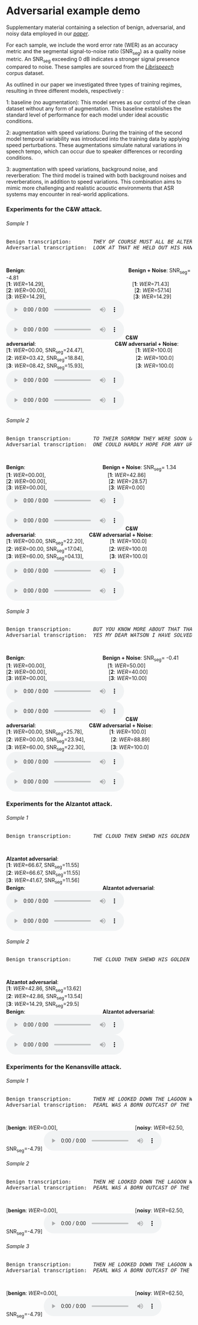 # Adversarial example demo

Supplementary material containing a selection of benign, adversarial, and noisy data employed in our [*paper*]().

For each sample, we include the word error rate (WER) as an accuracy metric and the segmental signal-to-noise ratio (SNR<sub>seg</sub>) as a quality noise metric. An SNR<sub>seg</sub> exceeding 0 dB indicates a stronger signal presence compared to noise. These samples are sourced from the [*Librispeech*](https://www.openslr.org/12) corpus dataset.

As outlined in our paper we investigated three types of training regimes, resulting in three different models, respectively :

1: baseline (no augmentation): This model serves as our control of the clean dataset without any form of augmentation. 
    This baseline establishes the standard level of performance for each model under ideal acoustic conditions.
    
2: augmentation with speed variations: During the training of the second model temporal variability was introduced into the training data by applying speed perturbations. 
    These augmentations simulate natural variations in speech tempo, which can occur due to speaker differences or recording conditions.
    
3: augmentation with speed variations, background noise, and reverberation: The third model is trained with both background noises and reverberations, in addition to speed variations. 
    This combination aims to mimic more challenging and realistic acoustic environments that ASR systems may encounter in real-world applications.

### Experiments for the C&W attack.
###### Sample 1 
<pre>Benign transcription:       <em>THEY OF COURSE MUST ALL BE ALTERED</em>
Adversarial transcription:  <em>LOOK AT THAT HE HELD OUT HIS HAND</em>
</pre> &nbsp;
**Benign**:                    **Benign + Noise**: SNR<sub>seg</sub>= -4.81  
[**1**: *WER*=14.29],                 [**1**: *WER*=71.43]  
[**2**: *WER*=00.00],                 [**2**: *WER*=57.14]  
[**3**: *WER*=14.29],                 [**3**: *WER*=14.29]  
<audio style="width:320px" controls="controls">
	<source src="audio_clips/c_w/8455-210777-0066.wav" type="audio/wav" />
</audio>
 <audio style="width:320px" controls="controls">
	<source src="audio_clips/c_w/8455-210777-0066_benign_noise.wav" type="audio/wav" />
</audio>
**C&W adversarial**:                **C&W adversarial + Noise**:  
[**1**: *WER*=00.00, SNR<sub>seg</sub>=24.47],          [**1**: *WER*=100.0]  
[**2**: *WER*=03.42, SNR<sub>seg</sub>=18.84],          [**2**: *WER*=100.0]  
[**3**: *WER*=08.42, SNR<sub>seg</sub>=15.93],          [**3**: *WER*=100.0]  
<audio style="width:320px" controls="controls">
	<source src="audio_clips/c_w/8455-210777-0066_cw_26022.wav" type="audio/wav" />
</audio>
 <audio style="width:320px" controls="controls">
	<source src="audio_clips/c_w/8455-210777-0066_cw_noise_26022.wav" type="audio/wav" />
</audio>
###### Sample 2
<pre>Benign transcription:       <em>TO THEIR SORROW THEY WERE SOON UNDECEIVED</em>
Adversarial transcription:  <em>ONE COULD HARDLY HOPE FOR ANY UPON SO DRY A DAY</em>
</pre> &nbsp;
**Benign**:               **Benign + Noise**: SNR<sub>seg</sub>= 1.34  
[**1**: *WER*=00.00],            [**1**: *WER*=42.86]  
[**2**: *WER*=00.00],            [**2**: *WER*=28.57]  
[**3**: *WER*=00.00],            [**3**: *WER*=0.00]  
<audio style="width:320px" controls="controls">
	<source src="audio_clips/c_w/7729-102255-0034.wav" type="audio/wav" />
</audio>
 <audio style="width:320px" controls="controls">
	<source src="audio_clips/c_w/7729-102255-0034_benign_noise.wav" type="audio/wav" />
</audio>
**C&W adversarial**:           **C&W adversarial + Noise**:  
[**1**: *WER*=00.00, SNR<sub>seg</sub>=22.20],     [**1**: *WER*=100.0]  
[**2**: *WER*=00.00, SNR<sub>seg</sub>=17.04],     [**2**: *WER*=100.0]  
[**3**: *WER*=60.00, SNR<sub>seg</sub>=04.13],     [**3**: *WER*=100.0]  
<audio style="width:320px" controls="controls">
	<source src="audio_clips/c_w/7729-102255-0034_cw_26022.wav" type="audio/wav" />
</audio>
 <audio style="width:320px" controls="controls">
	<source src="audio_clips/c_w/7729-102255-0034_cw_noise_26022.wav" type="audio/wav" />
</audio>
###### Sample 3
<pre>Benign transcription:       <em>BUT YOU KNOW MORE ABOUT THAT THAN I DO SIR</em>
Adversarial transcription:  <em>YES MY DEAR WATSON I HAVE SOLVED THE MYSTERY</em>
</pre> &nbsp;
**Benign**:               **Benign + Noise**: SNR<sub>seg</sub>= -0.41  
[**1**: *WER*=00.00],            [**1**: *WER*=50.00]  
[**2**: *WER*=00.00],            [**2**: *WER*=40.00]  
[**3**: *WER*=00.00],            [**3**: *WER*=10.00]  
<audio style="width:320px" controls="controls">
	<source src="audio_clips/c_w/2094-142345-0055.wav" type="audio/wav" />
</audio>
 <audio style="width:320px" controls="controls">
	<source src="audio_clips/c_w/2094-142345-0055_benign_noise.wav" type="audio/wav" />
</audio>
**C&W adversarial**:           **C&W adversarial + Noise**:  
[**1**: *WER*=00.00, SNR<sub>seg</sub>=25.78],     [**1**: *WER*=100.0]  
[**2**: *WER*=00.00, SNR<sub>seg</sub>=23.94],     [**2**: *WER*=88.89]  
[**3**: *WER*=60.00, SNR<sub>seg</sub>=22.30],     [**3**: *WER*=100.0]  
<audio style="width:320px" controls="controls">
	<source src="audio_clips/c_w/2094-142345-0055_cw_26022.wav" type="audio/wav" />
</audio>
 <audio style="width:320px" controls="controls">
	<source src="audio_clips/c_w/2094-142345-0055_cw_noise_26022.wav" type="audio/wav" />
</audio>

### Experiments for the Alzantot attack.
###### Sample 1 
<pre>Benign transcription:       <em>THE CLOUD THEN SHEWD HIS GOLDEN HEAD AND HIS BRIGHT FORM EMERG'D</em>
</pre> &nbsp;
**Alzantot adversarial**:  
[**1**: *WER*=66.67, SNR<sub>seg</sub>=11.55]  
[**2**: *WER*=66.67, SNR<sub>seg</sub>=11.55]  
[**3**: *WER*=41.67, SNR<sub>seg</sub>=11.56]  
**Benign**:               **Alzantot adversarial**:  
<audio style="width:320px" controls="controls">
	<source src="audio_clips/Alzantot/908-157963-0017.wav" type="audio/wav" />
</audio>
 <audio style="width:320px" controls="controls">
	<source src="audio_clips/Alzantot/908-157963-0017_26020.wav" type="audio/wav" />
</audio>
###### Sample 2 
<pre>Benign transcription:       <em>THE CLOUD THEN SHEWD HIS GOLDEN HEAD AND HIS BRIGHT FORM EMERG'D</em>
</pre> &nbsp;
**Alzantot adversarial**:  
[**1**: *WER*=42.86, SNR<sub>seg</sub>=13.62]  
[**2**: *WER*=42.86, SNR<sub>seg</sub>=13.54]  
[**3**: *WER*=14.29, SNR<sub>seg</sub>=29.5]  
**Benign**:               **Alzantot adversarial**:  
<audio style="width:320px" controls="controls">
	<source src="audio_clips/Alzantot/908-157963-0017.wav" type="audio/wav" />
</audio>
 <audio style="width:320px" controls="controls">
	<source src="audio_clips/Alzantot/908-157963-0017_26020.wav" type="audio/wav" />
</audio>

### Experiments for the Kenansville attack.
###### Sample 1 
<pre>Benign transcription:       <em>THEN HE LOOKED DOWN THE LAGOON WAS DRY</em>
Adversarial transcription:  <em>PEARL WAS A BORN OUTCAST OF THE INFANTILE WORLD</em>
</pre> &nbsp;
[**benign**: *WER*=0.00],               [**noisy**: *WER*=62.50, SNR<sub>seg</sub>=-4.79]
 <audio style="width:320px" controls="controls">
	<source src="audio_clips/1995-1837-0013_benign.wav" type="audio/wav" />
</audio>
###### Sample 2
<pre>Benign transcription:       <em>THEN HE LOOKED DOWN THE LAGOON WAS DRY</em>
Adversarial transcription:  <em>PEARL WAS A BORN OUTCAST OF THE INFANTILE WORLD</em>
</pre> &nbsp;
[**benign**: *WER*=0.00],               [**noisy**: *WER*=62.50, SNR<sub>seg</sub>=-4.79]
 <audio style="width:320px" controls="controls">
	<source src="audio_clips/1995-1837-0013_benign.wav" type="audio/wav" />
</audio>
###### Sample 3 
<pre>Benign transcription:       <em>THEN HE LOOKED DOWN THE LAGOON WAS DRY</em>
Adversarial transcription:  <em>PEARL WAS A BORN OUTCAST OF THE INFANTILE WORLD</em>
</pre> &nbsp;
[**benign**: *WER*=0.00],               [**noisy**: *WER*=62.50, SNR<sub>seg</sub>=-4.79]
 <audio style="width:320px" controls="controls">
	<source src="audio_clips/1995-1837-0013_benign.wav" type="audio/wav" />
</audio>
